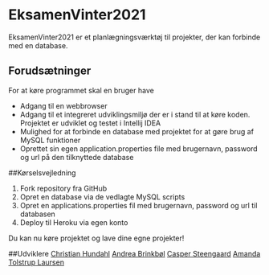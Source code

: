 # EksamenVinter2021
EksamenVinter2021 er et planlægningsværktøj til projekter, der kan forbinde med en database.

## Forudsætninger
For at køre programmet skal en bruger have
- Adgang til en webbrowser
- Adgang til et integreret udviklingsmiljø der er i stand til at køre koden. Projektet er udviklet og testet i Intellij IDEA
- Mulighed for at forbinde en database med projektet for at gøre brug af MySQL funktioner
- Oprettet sin egen application.properties file med brugernavn, password og url på den tilknyttede database

##Kørselsvejledning
1. Fork repository fra GitHub
2. Opret en database via de vedlagte MySQL scripts
3. Opret en applications.properties fil med brugernavn, password og url til databasen
4. Deploy til Heroku via egen konto

Du kan nu køre projektet og lave dine egne projekter!

##Udviklere
[Christian Hundahl](https://github.com/ChristianHundahl "Christians GitHub")
[Andrea Brinkbøl](https://github.com/andjiao "Andreas GitHub") 
[Casper Steengaard](https://github.com/CasperAa "Caspers GitHub")
[Amanda Tolstrup Laursen](https://github.com/AmandaTL142 "Amandas GitHub")